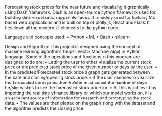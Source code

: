 Forecasting stock prices for the near future and visualizing it graphically using Dash 
framework. Dash is an open-source python framework used for building data visualization 
apps/interfaces. It is widely used for building ML based web applications and is built on top of 
plotly.js, React and Flask. 
It ties down all the modern UI elements to the python code.

Language and concepts used: 
• Python
• ML
• Dash
• sklearn

Design and Algorithm:
This project is designed using the concept of machine learning algorithms (Super Vector 
Machine Algo) in Python language. Some of the operations and functions in this program are
designed to do are:
• Letting the user to either visualize the current stock price or the predicted stock price of the 
given number of days by the user.
• In the predicted/Forecasted stock price a graph gets generated between the date and 
closing/opening stock price.
• If the user chooses to visualize the forecasted stock price then he/she must select the number 
of days he/she wishes to see the forecasted stock price for.
• All this is achieved by importing the real time yfinance library on which our model works on, 
it is an excellent source of information for research and prototyping the stock data.
• The values are then plotted on the graph along with the dataset and the algorithm predicts
the closing price.
